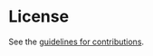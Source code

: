 # License

See the
[guidelines for contributions](https://github.com/alvestrand/simulcast-ssrc/blob/master/CONTRIBUTING.md).
